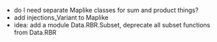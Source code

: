 - do I need separate Maplike classes for sum and product things?
- add injections_Variant to Maplike
- idea: add a module Data.RBR.Subset, deprecate all subset functions from Data.RBR
